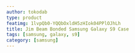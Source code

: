 ```yaml
---
author: tokodab
type: product
featimg: 1lvpQb0-YQQbOxldH5zHIok04PPlOJhLh
title: Jim Beam Bonded Samsung Galaxy S9 Case
tags: [samsung, galaxy, s9]
category: [samsung]
---
```

